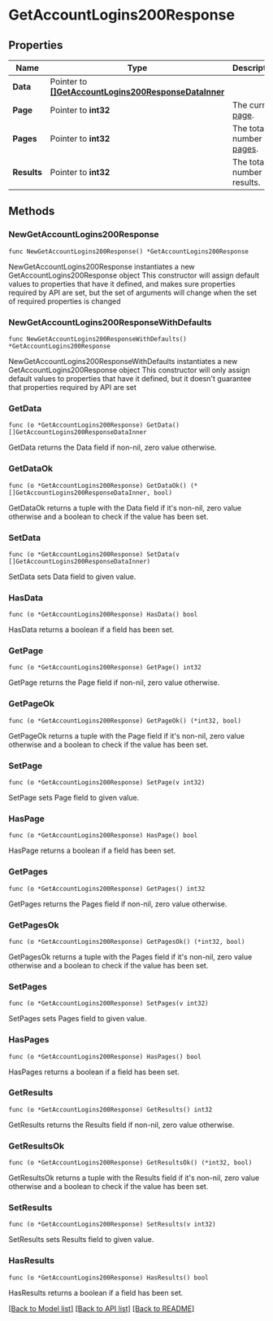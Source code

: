 # GetAccountLogins200Response

## Properties

Name | Type | Description | Notes
------------ | ------------- | ------------- | -------------
**Data** | Pointer to [**[]GetAccountLogins200ResponseDataInner**](GetAccountLogins200ResponseDataInner.md) |  | [optional] 
**Page** | Pointer to **int32** | The current [page](https://techdocs.akamai.com/linode-api/reference/pagination). | [optional] [readonly] 
**Pages** | Pointer to **int32** | The total number of [pages](https://techdocs.akamai.com/linode-api/reference/pagination). | [optional] [readonly] 
**Results** | Pointer to **int32** | The total number of results. | [optional] [readonly] 

## Methods

### NewGetAccountLogins200Response

`func NewGetAccountLogins200Response() *GetAccountLogins200Response`

NewGetAccountLogins200Response instantiates a new GetAccountLogins200Response object
This constructor will assign default values to properties that have it defined,
and makes sure properties required by API are set, but the set of arguments
will change when the set of required properties is changed

### NewGetAccountLogins200ResponseWithDefaults

`func NewGetAccountLogins200ResponseWithDefaults() *GetAccountLogins200Response`

NewGetAccountLogins200ResponseWithDefaults instantiates a new GetAccountLogins200Response object
This constructor will only assign default values to properties that have it defined,
but it doesn't guarantee that properties required by API are set

### GetData

`func (o *GetAccountLogins200Response) GetData() []GetAccountLogins200ResponseDataInner`

GetData returns the Data field if non-nil, zero value otherwise.

### GetDataOk

`func (o *GetAccountLogins200Response) GetDataOk() (*[]GetAccountLogins200ResponseDataInner, bool)`

GetDataOk returns a tuple with the Data field if it's non-nil, zero value otherwise
and a boolean to check if the value has been set.

### SetData

`func (o *GetAccountLogins200Response) SetData(v []GetAccountLogins200ResponseDataInner)`

SetData sets Data field to given value.

### HasData

`func (o *GetAccountLogins200Response) HasData() bool`

HasData returns a boolean if a field has been set.

### GetPage

`func (o *GetAccountLogins200Response) GetPage() int32`

GetPage returns the Page field if non-nil, zero value otherwise.

### GetPageOk

`func (o *GetAccountLogins200Response) GetPageOk() (*int32, bool)`

GetPageOk returns a tuple with the Page field if it's non-nil, zero value otherwise
and a boolean to check if the value has been set.

### SetPage

`func (o *GetAccountLogins200Response) SetPage(v int32)`

SetPage sets Page field to given value.

### HasPage

`func (o *GetAccountLogins200Response) HasPage() bool`

HasPage returns a boolean if a field has been set.

### GetPages

`func (o *GetAccountLogins200Response) GetPages() int32`

GetPages returns the Pages field if non-nil, zero value otherwise.

### GetPagesOk

`func (o *GetAccountLogins200Response) GetPagesOk() (*int32, bool)`

GetPagesOk returns a tuple with the Pages field if it's non-nil, zero value otherwise
and a boolean to check if the value has been set.

### SetPages

`func (o *GetAccountLogins200Response) SetPages(v int32)`

SetPages sets Pages field to given value.

### HasPages

`func (o *GetAccountLogins200Response) HasPages() bool`

HasPages returns a boolean if a field has been set.

### GetResults

`func (o *GetAccountLogins200Response) GetResults() int32`

GetResults returns the Results field if non-nil, zero value otherwise.

### GetResultsOk

`func (o *GetAccountLogins200Response) GetResultsOk() (*int32, bool)`

GetResultsOk returns a tuple with the Results field if it's non-nil, zero value otherwise
and a boolean to check if the value has been set.

### SetResults

`func (o *GetAccountLogins200Response) SetResults(v int32)`

SetResults sets Results field to given value.

### HasResults

`func (o *GetAccountLogins200Response) HasResults() bool`

HasResults returns a boolean if a field has been set.


[[Back to Model list]](../README.md#documentation-for-models) [[Back to API list]](../README.md#documentation-for-api-endpoints) [[Back to README]](../README.md)


